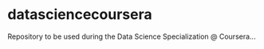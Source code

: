 datasciencecoursera
===================

Repository to be used during the Data Science Specialization @ Coursera...
